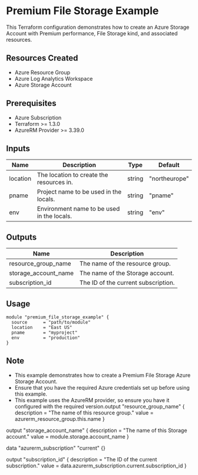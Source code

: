 # Premium File Storage Example

This Terraform configuration demonstrates how to create an Azure Storage Account with Premium performance, File Storage kind, and associated resources.

## Resources Created

- Azure Resource Group
- Azure Log Analytics Workspace
- Azure Storage Account

## Prerequisites

- Azure Subscription
- Terraform >= 1.3.0
- AzureRM Provider >= 3.39.0

## Inputs

| Name                 | Description                                                                                        | Type   | Default       |
|----------------------|----------------------------------------------------------------------------------------------------|--------|---------------|
| location             | The location to create the resources in.                                                          | string | "northeurope" |
| pname                | Project name to be used in the locals.                                                            | string | "pname"       |
| env                  | Environment name to be used in the locals.                                                        | string | "env"         |

## Outputs

| Name                  | Description                                                                                      |
|-----------------------|--------------------------------------------------------------------------------------------------|
| resource_group_name   | The name of the resource group.                                                                  |
| storage_account_name  | The name of the Storage account.                                                                 |
| subscription_id       | The ID of the current subscription.                                                              |

## Usage

```hcl
module "premium_file_storage_example" {
  source      = "path/to/module"
  location    = "East US"
  pname       = "myproject"
  env         = "production"
}
```

## Note

- This example demonstrates how to create a Premium File Storage Azure Storage Account.
- Ensure that you have the required Azure credentials set up before using this example.
- This example uses the AzureRM provider, so ensure you have it configured with the required version.output "resource_group_name" {
  description = "The name of this resource group."
  value       = azurerm_resource_group.this.name
}

output "storage_account_name" {
  description = "The name of this Storage account."
  value       = module.storage.account_name
}

data "azurerm_subscription" "current" {}

output "subscription_id" {
  description = "The ID of the current subscription."
  value       = data.azurerm_subscription.current.subscription_id
}